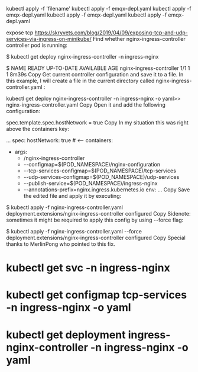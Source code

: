 kubectl apply -f 'filename'
kubectl apply -f emqx-depl.yaml
kubectl apply -f emqx-depl.yaml
kubectl apply -f emqx-depl.yaml
kubectl apply -f emqx-depl.yaml

expose tcp
https://skryvets.com/blog/2019/04/09/exposing-tcp-and-udp-services-via-ingress-on-minikube/
Find whether nginx-ingress-controller controller pod is running:

$ kubectl get deploy nginx-ingress-controller -n ingress-nginx

$ NAME                       READY   UP-TO-DATE   AVAILABLE   AGE
  nginx-ingress-controller   1/1     1            1           8m39s
Copy
Get current controller configuration and save it to a file. In this example, I will create a file in the current directory called nginx-ingress-controller.yaml :

kubectl get deploy nginx-ingress-controller -n ingress-nginx -o yaml>> nginx-ingress-controller.yaml
Copy
Open it and add the following configuration:

spec.template.spec.hostNetwork = true
Copy
In my situation this was right above the containers key:

...
spec:
   hostNetwork: true # <--
   containers:
   - args:
     - /nginx-ingress-controller
     - --configmap=$(POD_NAMESPACE)/nginx-configuration
     - --tcp-services-configmap=$(POD_NAMESPACE)/tcp-services
     - --udp-services-configmap=$(POD_NAMESPACE)/udp-services
     - --publish-service=$(POD_NAMESPACE)/ingress-nginx
     - --annotations-prefix=nginx.ingress.kubernetes.io
     env:
...
Copy
Save the edited file and apply it by executing:

$ kubectl apply -f nginx-ingress-controller.yaml 
deployment.extensions/nginx-ingress-controller configured
Copy
Sidenote: sometimes it might be required to apply this config by using --force flag:

$ kubectl apply -f nginx-ingress-controller.yaml --force
deployment.extensions/nginx-ingress-controller configured
Copy
Special thanks to MerlinPong who pointed to this fix.

# kubectl get svc -n ingress-nginx
# kubectl get configmap tcp-services -n ingress-nginx -o yaml
# kubectl get deployment ingress-nginx-controller -n ingress-nginx -o yaml